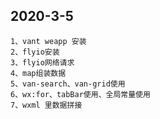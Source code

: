 ## 2020-3-5
    1、vant weapp 安装
    2、flyio安装
    3、flyio网络请求
    4、map组装数据
    5、van-search、van-grid使用
    6、wx:for、tabBar使用、全局常量使用
    7、wxml 里数据拼接